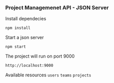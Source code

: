 ### Project Managemenet API - JSON Server

Install dependecies
```
npm install
```

Start a json server
```
npm start
```

The project will run on port 9000
```
http://localhost:9000
```

Available resources
`users`
`teams`
`projects`
